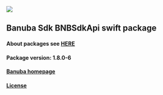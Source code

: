 [![](https://www.banuba.com/hubfs/Banuba_November2018/Images/Banuba%20SDK.png)](https://docs.banuba.com/face-ar-sdk-v1/ios/ios_overview)

## Banuba Sdk BNBSdkApi swift package

#### About packages see [HERE](https://docs.banuba.com/face-ar-sdk-v1/ios/ios_packages)

#### Package version: **1.8.0-6**

#### **[Banuba homepage](https://banuba.com)**

#### **[License](https://www.banuba.com/terms)**

